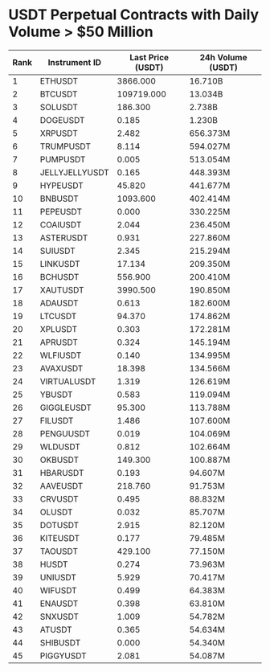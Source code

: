 # USDT Perpetual Contracts with Daily Volume > $50 Million

| Rank | Instrument ID | Last Price (USDT) | 24h Volume (USDT) |
|------|---------------|-------------------|-------------------|
| 1 | ETHUSDT | 3866.000 | 16.710B |
| 2 | BTCUSDT | 109719.000 | 13.034B |
| 3 | SOLUSDT | 186.300 | 2.738B |
| 4 | DOGEUSDT | 0.185 | 1.230B |
| 5 | XRPUSDT | 2.482 | 656.373M |
| 6 | TRUMPUSDT | 8.114 | 594.027M |
| 7 | PUMPUSDT | 0.005 | 513.054M |
| 8 | JELLYJELLYUSDT | 0.165 | 448.393M |
| 9 | HYPEUSDT | 45.820 | 441.677M |
| 10 | BNBUSDT | 1093.600 | 402.414M |
| 11 | PEPEUSDT | 0.000 | 330.225M |
| 12 | COAIUSDT | 2.044 | 236.450M |
| 13 | ASTERUSDT | 0.931 | 227.860M |
| 14 | SUIUSDT | 2.345 | 215.294M |
| 15 | LINKUSDT | 17.134 | 209.350M |
| 16 | BCHUSDT | 556.900 | 200.410M |
| 17 | XAUTUSDT | 3990.500 | 190.850M |
| 18 | ADAUSDT | 0.613 | 182.600M |
| 19 | LTCUSDT | 94.370 | 174.862M |
| 20 | XPLUSDT | 0.303 | 172.281M |
| 21 | APRUSDT | 0.324 | 145.194M |
| 22 | WLFIUSDT | 0.140 | 134.995M |
| 23 | AVAXUSDT | 18.398 | 134.566M |
| 24 | VIRTUALUSDT | 1.319 | 126.619M |
| 25 | YBUSDT | 0.583 | 119.094M |
| 26 | GIGGLEUSDT | 95.300 | 113.788M |
| 27 | FILUSDT | 1.486 | 107.600M |
| 28 | PENGUUSDT | 0.019 | 104.069M |
| 29 | WLDUSDT | 0.812 | 102.664M |
| 30 | OKBUSDT | 149.300 | 100.887M |
| 31 | HBARUSDT | 0.193 | 94.607M |
| 32 | AAVEUSDT | 218.760 | 91.753M |
| 33 | CRVUSDT | 0.495 | 88.832M |
| 34 | OLUSDT | 0.032 | 85.707M |
| 35 | DOTUSDT | 2.915 | 82.120M |
| 36 | KITEUSDT | 0.177 | 79.485M |
| 37 | TAOUSDT | 429.100 | 77.150M |
| 38 | HUSDT | 0.274 | 73.963M |
| 39 | UNIUSDT | 5.929 | 70.417M |
| 40 | WIFUSDT | 0.499 | 64.383M |
| 41 | ENAUSDT | 0.398 | 63.810M |
| 42 | SNXUSDT | 1.009 | 54.782M |
| 43 | ATUSDT | 0.365 | 54.634M |
| 44 | SHIBUSDT | 0.000 | 54.340M |
| 45 | PIGGYUSDT | 2.081 | 54.087M |
